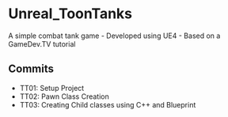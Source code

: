 # Unreal_ToonTanks
A simple combat tank game - Developed using UE4 - Based on a GameDev.TV tutorial

## Commits
* TT01: Setup Project
* TT02: Pawn Class Creation
* TT03: Creating Child classes using C++ and Blueprint